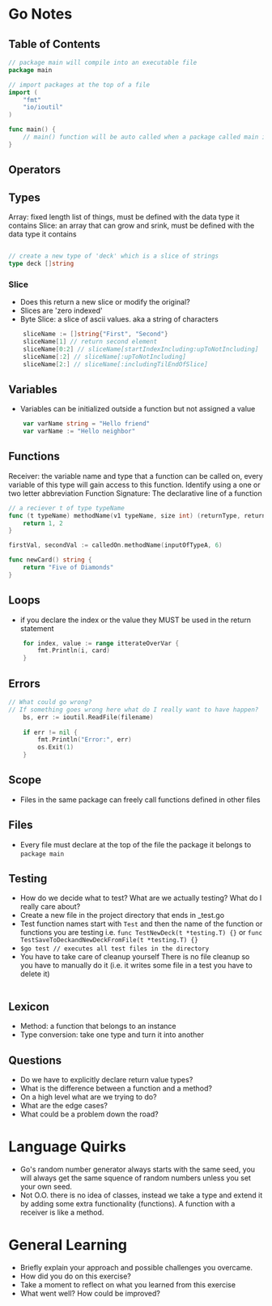 # Go Notes
## Table of Contents




``` go
// package main will compile into an executable file
package main

// import packages at the top of a file
import (
    "fmt"
    "io/ioutil"
)

func main() {
    // main() function will be auto called when a package called main is executed
}
```

## Operators


## Types

Array: fixed length list of things, must be defined with the data type it contains
Slice: an array that can grow and srink, must be defined with the data type it contains


``` go

// create a new type of 'deck' which is a slice of strings
type deck []string
```

### Slice
- Does this return a new slice or modify the original?
- Slices are 'zero indexed'
- Byte Slice: a slice of ascii values.  aka a string of characters

``` go
    sliceName := []string{"First", "Second"}
    sliceName[1] // return second element
    sliceName[0:2] // sliceName[startIndexIncluding:upToNotIncluding]
    sliceName[:2] // sliceName[:upToNotIncluding]
    sliceName[2:] // sliceName[:includingTilEndOfSlice]
```

## Variables
- Variables can be initialized outside a function but not assigned a value

``` go
    var varName string = "Hello friend"
    var varName := "Hello neighbor"

```

## Functions
Receiver: the variable name and type that a function can be called on, every variable of this type will gain access to this function.  Identify using a one or two letter abbreviation
Function Signature: The declarative line of a function



``` go
// a reciever t of type typeName 
func (t typeName) methodName(v1 typeName, size int) (returnType, returnType2) {
    return 1, 2
}

firstVal, secondVal := calledOn.methodName(inputOfTypeA, 6)

func newCard() string {
    return "Five of Diamonds"
}
```

## Loops

- if you declare the index or the value they MUST be used in the return statement

``` go
    for index, value := range itterateOverVar {
        fmt.Println(i, card)
    }
```

## Errors

``` go
// What could go wrong?
// If something goes wrong here what do I really want to have happen?
    bs, err := ioutil.ReadFile(filename)
    
    if err != nil {
        fmt.Println("Error:", err)
		os.Exit(1)
	}

```

## Scope
- Files in the same package can freely call functions defined in other files

## Files
- Every file must declare at the top of the file the package it belongs to `package main`

## Testing
- How do we decide what to test?  What are we actually testing?  What do I really care about?
- Create a new file in the project directory that ends in _test.go
- Test function names start with `Test` and then the name of the function or functions you are testing i.e. `func TestNewDeck(t *testing.T) {}` or `func TestSaveToDeckandNewDeckFromFile(t *testing.T) {}`
- `$go test // executes all test files in the directory`
- You have to take care of cleanup yourself There is no file cleanup so you have to manually do it (i.e. it writes some file in a test you have to delete it)

``` go
```

## Lexicon
- Method: a function that belongs to an instance
- Type conversion: take one type and turn it into another

## Questions
- Do we have to explicitly declare return value types?
- What is the difference between a function and a method?
- On a high level what are we trying to do?
- What are the edge cases?
- What could be a problem down the road?

# Language Quirks
- Go's random number generator always starts with the same seed, you will always get the same squence of random numbers unless you set your own seed.
- Not O.O. there is no idea of classes, instead we take a type and extend it by adding some extra functionality (functions).  A function with a receiver is like a method.

 # General Learning
 - Briefly explain your approach and possible challenges you overcame.
 - How did you do on this exercise?
- Take a moment to reflect on what you learned from this exercise
 - What went well?  How could be improved?